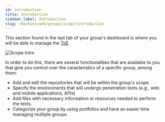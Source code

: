 ```yaml
---
id: introduction
title: Introduction
sidebar_label: Introduction
slug: /machine/web/groups/scope/introduction
---
```


This section found in the last tab
of your group's dashboard
is where you will be able to manage
the [ToE](/about/glossary#toe "Target of Evaluation")

![Scope Intro](/img/web/groups/scope/scope_introduction.png)

In order to do this,
there are several functionalities
that are available to you
that give you control over
the caracteristics of a specific group,
among them:

- Add and edit the repositories
  that will be within
  the group's scope.
- Specify the environments
  that will undergo penetration tests
  (e.g., web and mobile applications, APIs)
- Add files with necessary information
  or resources needed to perform the tests.
- Categorize your group by using portfolios
  and have an easier time
  managing multiple groups.
